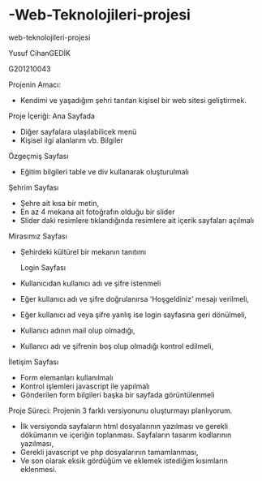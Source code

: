 # -Web-Teknolojileri-projesi

web-teknolojileri-projesi 

Yusuf CihanGEDİK

G201210043

Projenin Amacı: 
-	Kendimi ve yaşadığım şehri tanıtan kişisel bir web sitesi geliştirmek. 
 
Proje İçeriği: 
Ana Sayfada 
-	Diğer sayfalara ulaşılabilicek menü 
-	Kişisel ilgi alanlarım vb. Bilgiler 
 
Özgeçmiş Sayfası     
-	Eğitim bilgileri table ve div kullanarak oluşturulmalı 
     
Şehrim Sayfası   
-	Şehre ait kısa bir metin, 
-	En az 4 mekana ait fotoğrafın olduğu bir slider 
-	Slider daki resimlere tıklandığında resimlere ait içerik sayfaları açılmalı 
   
Mirasımız Sayfası 
-	Şehirdeki kültürel bir mekanın tanıtımı  
     
   	Login Sayfası 
-	Kullanıcıdan kullanıcı adı ve şifre istenmeli 
-	Eğer kullanıcı adı ve şifre doğrulanırsa 'Hoşgeldiniz' mesajı verilmeli, 
-	Eğer kullanıcı ad veya şifre yanlış ise login sayfasına geri dönülmeli, 
-	Kullanıcı adının mail olup olmadığı, 
-	Kullanıcı adı ve şifrenin boş olup olmadığı kontrol edilmeli, 
     
İletişim Sayfası 
-	Form elemanları kullanılmalı 
-	Kontrol işlemleri javascript ile yapılmalı 
-	Gönderilen form bilgileri başka bir sayfada görüntülenmeli 
     
Proje Süreci: 
 Projenin 3 farklı versiyonunu oluşturmayı planlıyorum. 
-	İlk versiyonda sayfaların html dosyalarının yazılması ve gerekli dökümanın ve içeriğin toplanması. Sayfaların tasarım kodlarının yazılması, 
-	Gerekli javascript ve php dosyalarının tamamlanması, 
-	Ve son olarak eksik gördüğüm ve eklemek istediğim kısımların eklenmesi. 


